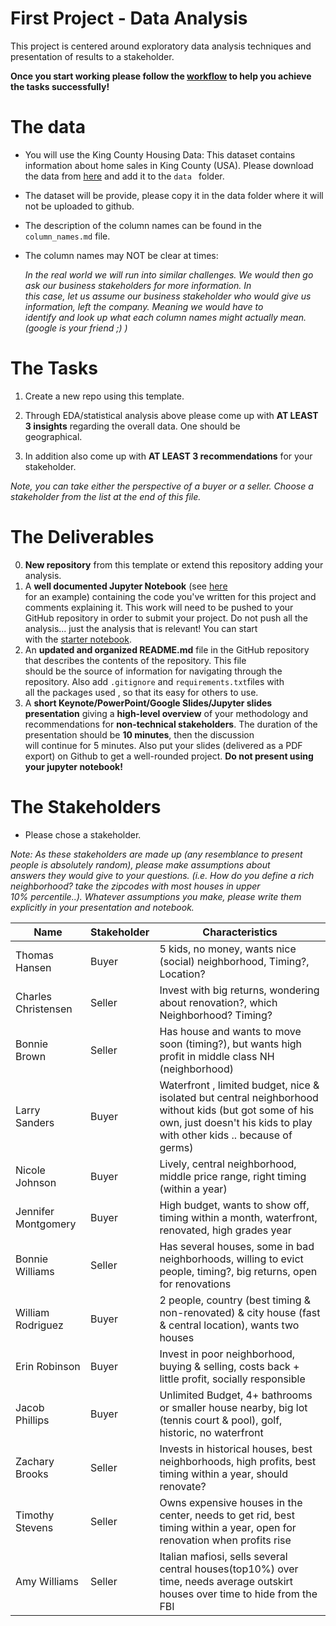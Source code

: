 # First Project - Data Analysis

This project is centered around exploratory data
analysis techniques and presentation of results to a stakeholder.

**Once you start working please follow the [workflow](./workflow.md) to help you achieve the tasks successfully!**

# The data

- You will use the King County Housing Data: This dataset contains information about home sales in King County (USA). Please download<br> the data from [here](https://www.kaggle.com/datasets/harlfoxem/housesalesprediction) and add it to the ```data ``` folder.
- The dataset will be provide, please copy it in the data folder where it will not be uploaded to github.
- The description of the column names can be found in the `column_names.md` file.
- The column names may NOT be clear at times:

  _In the real world we will run into similar challenges. We would then go ask our business stakeholders for more information. In<br> this case, let us assume our business stakeholder who would give us information, left the company. Meaning we would have to <br>identify and look up what each column names might actually mean. (google is your friend ;) )_

# The Tasks

1. Create a new repo using this template.

2. Through EDA/statistical analysis above please come up with **AT LEAST 3 insights** regarding the overall data. One should be<br> geographical.

3. In addition also come up with **AT LEAST 3 recommendations** for your stakeholder.

_Note, you can take either the perspective of a buyer or a seller. Choose a stakeholder from the list at the end of this file._

# The Deliverables

0. **New repository** from this template or extend this repository adding your analysis.
1. A **well documented Jupyter Notebook** (see [here](https://www.kaggle.com/ekami66/detailed-exploratory-data-analysis-with-python)<br> for an example) containing the code you've written for this project and comments explaining it. This work will need to be pushed to your<br> GitHub repository in order to submit your project. Do not push all the analysis... just the analysis that is relevant! You can start<br> with the [starter notebook](EDA.ipynb).
2. An **updated and organized README.md** file in the GitHub repository that describes the contents of the repository. This file<br> should be the source of information for navigating through the repository. Also add ```.gitignore``` and ```requirements.txt```files with<br> all the packages used , so that its easy for others to use.
3. A **short Keynote/PowerPoint/Google Slides/Jupyter slides presentation** giving a **high-level overview** of your methodology and<br> recommendations for **non-technical stakeholders**. The duration of the presentation should be **10 minutes**, then the discussion<br> will continue for 5 minutes. Also put your slides (delivered as a PDF export) on Github to get a well-rounded project. **Do not present using your jupyter notebook!**

# The Stakeholders

- Please chose a stakeholder.

_Note: As these stakeholders are made up (any resemblance to present people is absolutely random), please make assumptions about<br> answers they would give to your questions. (i.e. How do you define a rich neighborhood? take the zipcodes with most houses in upper<br> 10% percentile..). Whatever assumptions you make, please write them explicitly in your presentation and notebook._

| Name                | Stakeholder | Characteristics                                                                                                                                                                 |
| ------------------- | ----------- | ------------------------------------------------------------------------------------------------------------------------------------------------------------------------------- |
| Thomas Hansen       | Buyer       | 5 kids, no money, wants nice (social) neighborhood, Timing?, Location?                                                                                                          |
| Charles Christensen | Seller      | Invest with big returns, wondering about renovation?, which Neighborhood? Timing?                                                                                               |
| Bonnie Brown        | Seller      | Has house and wants to move soon (timing?), but wants high profit in middle class NH (neighborhood)                                                                             |
| Larry Sanders       | Buyer       | Waterfront , limited budget, nice & isolated but central neighborhood without kids (but got some of his own, just doesn't his kids to play with other kids .. because of germs) |
| Nicole Johnson      | Buyer       | Lively, central neighborhood, middle price range, right timing (within a year)                                                                                                  |
| Jennifer Montgomery | Buyer       | High budget, wants to show off, timing within a month, waterfront, renovated, high grades year                                                                                  |
| Bonnie Williams     | Seller      | Has several houses, some in bad neighborhoods, willing to evict people, timing?, big returns, open for renovations                                                              |
| William Rodriguez   | Buyer       | 2 people, country (best timing & non-renovated) & city house (fast & central location), wants two houses                                                                        |
| Erin Robinson       | Buyer       | Invest in poor neighborhood, buying & selling, costs back + little profit, socially responsible                                                                                 |
| Jacob Phillips      | Buyer       | Unlimited Budget, 4+ bathrooms or smaller house nearby, big lot (tennis court & pool), golf, historic, no waterfront                                                            |
| Zachary Brooks      | Seller      | Invests in historical houses, best neighborhoods, high profits, best timing within a year, should renovate?                                                                     |
| Timothy Stevens     | Seller      | Owns expensive houses in the center, needs to get rid, best timing within a year, open for renovation when profits rise                                                         |
| Amy Williams        | Seller      | Italian mafiosi, sells several central houses(top10%) over time, needs average outskirt houses over time to hide from the FBI                                                   |